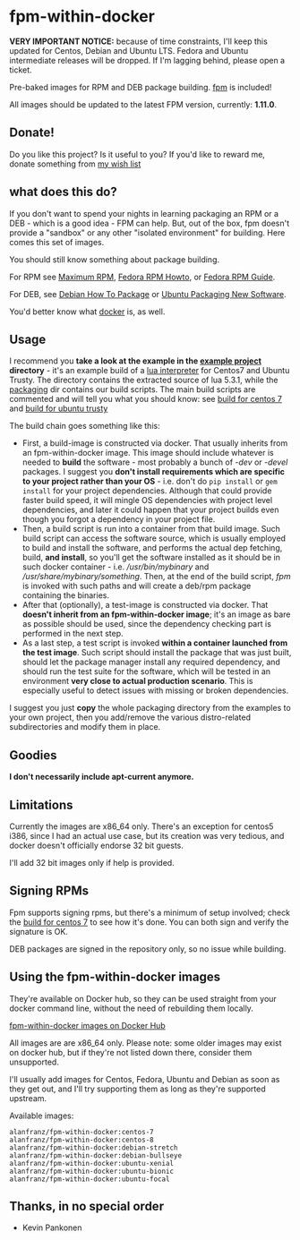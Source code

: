 # fpm-within-docker

**VERY IMPORTANT NOTICE:** because of time constraints, I'll keep this updated for Centos, Debian and Ubuntu LTS. Fedora and Ubuntu intermediate releases will be dropped. If I'm lagging behind, please open a ticket.

Pre-baked images for RPM and DEB package building. [fpm](https://github.com/jordansissel/fpm) is included!

All images should be updated to the latest FPM version, currently: **1.11.0**.

## Donate!

Do you like this project? Is it useful to you? If you'd like to reward me, donate something from [my wish list](http://amzn.eu/98Ey0a8)

## what does this do?

If you don't want to spend your nights in learning packaging an RPM or a DEB - which is a good idea - FPM can help.
But, out of the box, fpm doesn't provide a "sandbox" or any other "isolated environment" for building. Here comes this set of images.

You should still know something about package building.

For RPM see [Maximum RPM](http://www.rpm.org/max-rpm/), [Fedora RPM Howto](https://fedoraproject.org/wiki/How_to_create_an_RPM_package), or [Fedora RPM Guide](https://docs.fedoraproject.org/en-US/Fedora_Draft_Documentation/0.1/html/RPM_Guide/).

For DEB, see [Debian How To Package](https://wiki.debian.org/HowToPackageForDebian) or [Ubuntu Packaging New Software](http://packaging.ubuntu.com/html/packaging-new-software.html).

You'd better know what [docker](https://www.docker.com/) is, as well.

## Usage

I recommend you **take a look at the example in the [example project](example-project) directory** - it's an example build of a [lua interpreter](http://www.lua.org)
for Centos7 and Ubuntu Trusty. The directory contains the extracted source of lua 5.3.1, while the [packaging](example-project/packaging) dir contains our build scripts. The main build scripts are commented and will tell you what you should know: see [build for centos 7](example-project/packaging/centos-7/build) and [build for ubuntu trusty](example-project/packaging/ubuntu-trusty/build)

The build chain goes something like this:

* First, a build-image is constructed via docker. That usually inherits from an fpm-within-docker image. This image should include whatever is needed to **build** the software - most probably a bunch of *-dev* or *-devel* packages. I suggest you **don't install requirements which are specific to your project rather than your OS** - i.e. don't do ```pip install``` or ```gem install``` for your project dependencies. Although that could provide faster build speed, it will mingle OS dependencies with project level dependencies, and later it could happen that your project builds even though you forgot a dependency in your project file.
* Then, a build script is run into a container from that build image. Such build script can access the software source, which is usually employed to build and install the software, and performs the actual dep fetching, build, **and install**, so you'll get the software installed as it should be in such docker container - i.e. */usr/bin/mybinary* and */usr/share/mybinary/something*. Then, at the end of the build script, *fpm* is invoked with such paths and will create a deb/rpm package containing the binaries.
* After that (optionally), a test-image is constructed via docker. That **doesn't inherit from an fpm-within-docker image**; it's an image as bare as possible should be used, since the dependency checking part is performed in the next step.
* As a last step, a test script is invoked **within a container launched from the test image**. Such script should install the package that was just built, should let the package manager install any required dependency, and should run the test suite for the software, which will be tested in an environment **very close to actual production scenario**. This is especially useful to detect issues with missing or broken dependencies.

I suggest you just **copy** the whole packaging directory from the examples to your own project, then you add/remove the various distro-related subdirectories and modify them in place.

## Goodies

**I don't necessarily include apt-current anymore.**

## Limitations

Currently the images are x86_64 only. There's an exception for
centos5 i386, since I had an actual use case, but its creation
was very tedious, and docker doesn't officially endorse 32 bit guests.

I'll add 32 bit images only if help is provided.

## Signing RPMs

Fpm supports signing rpms, but there's a minimum of setup involved; check the [build for centos 7](example-project/packaging/centos-7/build) to see 
how it's done. You can both sign and verify the signature is OK.

DEB packages are signed in the repository only, so no issue while building.

## Using the fpm-within-docker images

They're available on Docker hub, so they can be used straight from your docker command line, without the need of rebuilding them locally.

[fpm-within-docker images on Docker Hub](https://hub.docker.com/r/alanfranz/fpm-within-docker/tags)

All images are are x86_64 only. Please note: some older images may exist on docker hub, but if they're not listed down there, consider them unsupported.

I'll usually add images for Centos, Fedora, Ubuntu and Debian as soon
as they get out, and I'll try supporting them as long as they're supported upstream.

Available images:

```
alanfranz/fpm-within-docker:centos-7
alanfranz/fpm-within-docker:centos-8
alanfranz/fpm-within-docker:debian-stretch
alanfranz/fpm-within-docker:debian-bullseye
alanfranz/fpm-within-docker:ubuntu-xenial
alanfranz/fpm-within-docker:ubuntu-bionic
alanfranz/fpm-within-docker:ubuntu-focal
```

## Thanks, in no special order

- Kevin Pankonen


